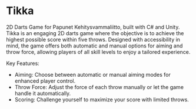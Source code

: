 # Tikka

2D Darts Game for Papunet Kehitysvammaliitto, built with C# and Unity. 
Tikka is an engaging 2D darts game where the objective is to achieve the highest possible score within five throws. Designed with accessibility in mind, the game offers both automatic and manual options for aiming and throw force, allowing players of all skill levels to enjoy a tailored experience.

Key Features:

- Aiming: Choose between automatic or manual aiming modes for enhanced player control.
- Throw Force: Adjust the force of each throw manually or let the game handle it automatically.
- Scoring: Challenge yourself to maximize your score with limited throws.
